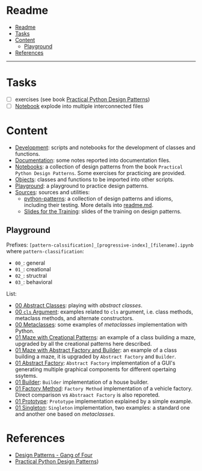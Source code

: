 # Readme

- [Readme](#readme)
- [Tasks](#tasks)
- [Content](#content)
  - [Playground](#playground)
- [References](#references)

---

# Tasks

- [ ] exercises (see book [Practical Python Design Patterns](./src/lnk/[book]%20Practical%20Python%20Design%20Patterns_%20Pythonic%20Solutions%20to%20Common%20Problems.pdf%20-%20Shortcut.lnk))
- [ ] [Notebook](./ntb/practicalPythonDesignPatterns.ipynb)  explode into multiple interconnected files

# Content

- [Development](./dev/): scripts and notebooks for the development of classes and functions.
- [Documentation](./doc/): some notes reported into documentation files.
- [Notebooks](./ntb/): a collection of design patterns from the book `Practical Python Design Patterns`. Some exercises for practicing are provided.
- [Objects](./obj/): classes and functions to be imported into other scripts.
- [Playground](./plg/): a playground to practice design patterns.
- [Sources](./src/): sources and utilities:
  - [python-patterns](./src/python-patterns/): a collection of design patterns and idioms, including their testing. More details into [readme.md](./src/python-patterns/README.md).
  - [Slides for the Training](./src/slides/): slides of the training on design patterns.

## Playground

Prefixes: `[pattern-calssification]_[progressive-index]_[filename].ipynb` where `pattern-classification`:

- `00_`: general
- `01_`: creational
- `02_`: structral
- `03_`: behavioral

List:

- [00 Abstract Classes](./plg/00_01_abstract_classes.ipynb): playing with *abstract classes*.
- [00 `cls` Argument](./plg/00_02_cls.ipynb): examples related to `cls` argument, i.e. class methods, metaclass methods, and alternate constructors.
- [00 Metaclasses](./plg/00_03_metaclasses.ipynb): some examples of *metaclasses* implementation with Python.
- [01 Maze with Creational Patterns](./plg/01_00_maze_creational_example.ipynb): an example of a class building a maze, upgraded by all the creational patterns here described.
- [01 Maze with Abstract Factory and Builder](./plg/01_00_maze_abstract_factory_builder.ipynb): an example of a class building a maze, it is upgraded by `Abstract Factory` and `Builder`.
- [01 Abstract Factory](./plg/01_02_abstract_factory.ipynb): `Abstract Factory` implementation of a GUI's generating multiple graphical components for different opertaing ssytems.
- [01 Builder](./plg/01_03_builder.ipynb): `Builder` implementation of a house builder.
- [01 Factory Method](./plg/01_04_factory_method.ipynb): `Factory Method` implementation of a vehicle factory. Direct comparison vs `Abstraact Factory` is also reporeted.
- [01 Prototype](./plg/01_05_prototype.ipynb): `Prototype` implementation explained by a simple example.
- [01 Singleton](./plg/01_06_singleton.ipynb): `Singleton` implementation, two examples: a standard one and another one based on *metaclasses*.

# References

- [Design Patterns - Gang of Four](./lnk/src/[book]%20Design%20Patterns_%20Elements%20of%20Reusable%20Object-Oriented%20Software.pdf%20-%20Shortcut.lnk)
- [Practical Python Design Patterns](./src/lnk/[book]%20Practical%20Python%20Design%20Patterns_%20Pythonic%20Solutions%20to%20Common%20Problems.pdf%20-%20Shortcut.lnk))